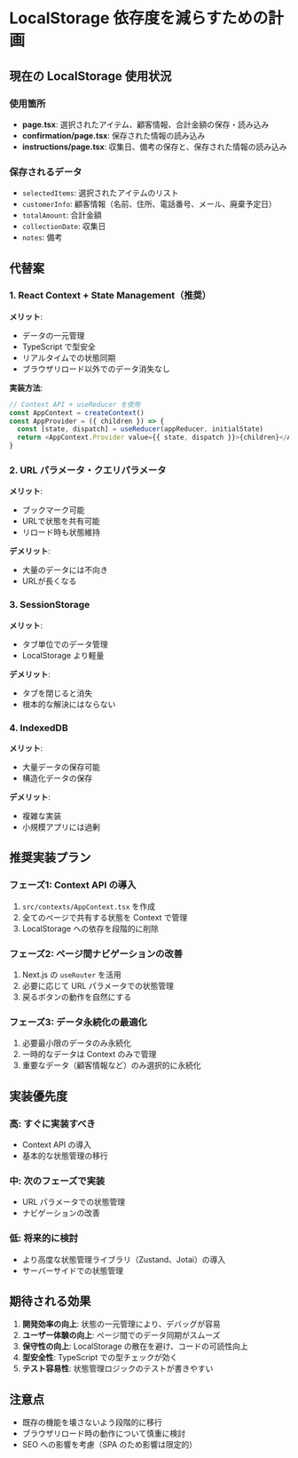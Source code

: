 # LocalStorage 依存度を減らすための計画

## 現在の LocalStorage 使用状況

### 使用箇所
- **page.tsx**: 選択されたアイテム、顧客情報、合計金額の保存・読み込み
- **confirmation/page.tsx**: 保存された情報の読み込み
- **instructions/page.tsx**: 収集日、備考の保存と、保存された情報の読み込み

### 保存されるデータ
- `selectedItems`: 選択されたアイテムのリスト
- `customerInfo`: 顧客情報（名前、住所、電話番号、メール、廃棄予定日）
- `totalAmount`: 合計金額
- `collectionDate`: 収集日
- `notes`: 備考

## 代替案

### 1. React Context + State Management（推奨）
**メリット**:
- データの一元管理
- TypeScript で型安全
- リアルタイムでの状態同期
- ブラウザリロード以外でのデータ消失なし

**実装方法**:
```typescript
// Context API + useReducer を使用
const AppContext = createContext()
const AppProvider = ({ children }) => {
  const [state, dispatch] = useReducer(appReducer, initialState)
  return <AppContext.Provider value={{ state, dispatch }}>{children}</AppContext.Provider>
}
```

### 2. URL パラメータ・クエリパラメータ
**メリット**:
- ブックマーク可能
- URLで状態を共有可能
- リロード時も状態維持

**デメリット**:
- 大量のデータには不向き
- URLが長くなる

### 3. SessionStorage
**メリット**:
- タブ単位でのデータ管理
- LocalStorage より軽量

**デメリット**:
- タブを閉じると消失
- 根本的な解決にはならない

### 4. IndexedDB
**メリット**:
- 大量データの保存可能
- 構造化データの保存

**デメリット**:
- 複雑な実装
- 小規模アプリには過剰

## 推奨実装プラン

### フェーズ1: Context API の導入
1. `src/contexts/AppContext.tsx` を作成
2. 全てのページで共有する状態を Context で管理
3. LocalStorage への依存を段階的に削除

### フェーズ2: ページ間ナビゲーションの改善
1. Next.js の `useRouter` を活用
2. 必要に応じて URL パラメータでの状態管理
3. 戻るボタンの動作を自然にする

### フェーズ3: データ永続化の最適化
1. 必要最小限のデータのみ永続化
2. 一時的なデータは Context のみで管理
3. 重要なデータ（顧客情報など）のみ選択的に永続化

## 実装優先度

### 高: すぐに実装すべき
- Context API の導入
- 基本的な状態管理の移行

### 中: 次のフェーズで実装
- URL パラメータでの状態管理
- ナビゲーションの改善

### 低: 将来的に検討
- より高度な状態管理ライブラリ（Zustand、Jotai）の導入
- サーバーサイドでの状態管理

## 期待される効果

1. **開発効率の向上**: 状態の一元管理により、デバッグが容易
2. **ユーザー体験の向上**: ページ間でのデータ同期がスムーズ
3. **保守性の向上**: LocalStorage の散在を避け、コードの可読性向上
4. **型安全性**: TypeScript での型チェックが効く
5. **テスト容易性**: 状態管理ロジックのテストが書きやすい

## 注意点

- 既存の機能を壊さないよう段階的に移行
- ブラウザリロード時の動作について慎重に検討
- SEO への影響を考慮（SPA のため影響は限定的）